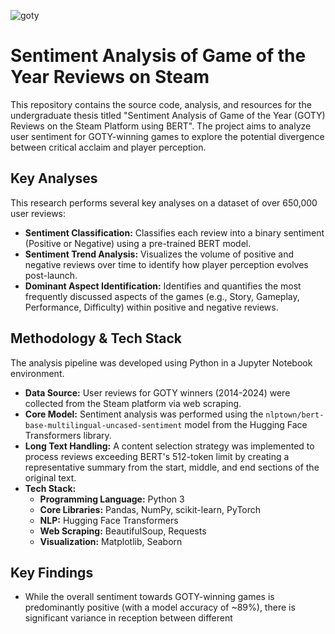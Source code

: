 
![goty](https://github.com/user-attachments/assets/71d50555-0bc8-4c31-9a2e-35562319d4aa)

# Sentiment Analysis of Game of the Year Reviews on Steam

This repository contains the source code, analysis, and resources for the undergraduate thesis titled "Sentiment Analysis of Game of the Year (GOTY) Reviews on the Steam Platform using BERT". The project aims to analyze user sentiment for GOTY-winning games to explore the potential divergence between critical acclaim and player perception.

## Key Analyses

This research performs several key analyses on a dataset of over 650,000 user reviews:

* **Sentiment Classification:** Classifies each review into a binary sentiment (Positive or Negative) using a pre-trained BERT model.
* **Sentiment Trend Analysis:** Visualizes the volume of positive and negative reviews over time to identify how player perception evolves post-launch.
* **Dominant Aspect Identification:** Identifies and quantifies the most frequently discussed aspects of the games (e.g., Story, Gameplay, Performance, Difficulty) within positive and negative reviews.

## Methodology & Tech Stack

The analysis pipeline was developed using Python in a Jupyter Notebook environment.

* **Data Source:** User reviews for GOTY winners (2014-2024) were collected from the Steam platform via web scraping.
* **Core Model:** Sentiment analysis was performed using the `nlptown/bert-base-multilingual-uncased-sentiment` model from the Hugging Face Transformers library.
* **Long Text Handling:** A content selection strategy was implemented to process reviews exceeding BERT's 512-token limit by creating a representative summary from the start, middle, and end sections of the original text.
* **Tech Stack:**
    * **Programming Language:** Python 3
    * **Core Libraries:** Pandas, NumPy, scikit-learn, PyTorch
    * **NLP:** Hugging Face Transformers
    * **Web Scraping:** BeautifulSoup, Requests
    * **Visualization:** Matplotlib, Seaborn

## Key Findings

* While the overall sentiment towards GOTY-winning games is predominantly positive (with a model accuracy of ~89%), there is significant variance in reception between different
